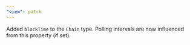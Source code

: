 ```yaml
---
"viem": patch
---
```


Added `blockTime` to the `Chain` type. Polling intervals are now influenced from this property (if set).
